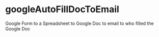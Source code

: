 # googleAutoFillDocToEmail
Google Form to a Spreadsheet to Google Doc to email to who filled the Google Doc
